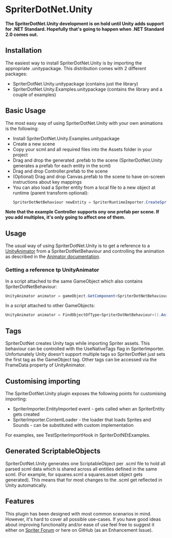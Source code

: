 # SpriterDotNet.Unity #

**The SpriterDotNet.Unity development is on hold until Unity adds support for .NET Standard. Hopefully that's going to happen when .NET Standard 2.0 comes out.**

## Installation ##

The easiest way to install SpriterDotNet.Unity is by importing the appropriate .unitypackage.
This distribution comes with 2 different packages:

* SpriterDotNet.Unity.unitypackage (contains just the library)
* SpriterDotNet.Unity.Examples.unitypackage (contains the library and a couple of examples)

## Basic Usage ##

The most easy way of using SpriterDotNet.Unity with your own animations is the following:

* Install SpriterDotNet.Unity.Examples.unitypackage
* Create a new scene
* Copy your scml and all required files into the Assets folder in your project
* Drag and drop the generated .prefab to the scene (SpriterDotNet.Unity generates a prefab for each entity in the scml)
* Drag and drop Controller.prefab to the scene
* (Optional) Drag and drop Canvas.prefab to the scene to have on-screen instructions about key mappings
* You can also load a Spriter entity from a local file to a new object at runtime (parent transform optional):
  ```csharp
  SpriterDotNetBehaviour newEntity = SpriterRuntimeImporter.CreateSpriter("path/to/your.scml", "entityName", parent);
  ```

**Note that the example Controller supports ony one prefab per scene. If you add multiples, it's only going to affect one of them.**

## Usage ##

The usual way of using SpriterDotNet.Unity is to get a reference to a [UnityAnimator](Assets/SpriterDotNet/UnityAnimator.cs) from a SpriterDotNetBehaviour and controlling the animation as described in the [Animator documentation](../README.md#animator).

### Getting a reference tp UnityAnimator ###

In a script attached to the same GameObject which also contains SpriterDotNetBehaviour:

```csharp
UnityAnimator animator = gameObject.GetComponent<SpriterDotNetBehaviour>().Animator;
```

In a script attached to other GameObjects:

```csharp
UnityAnimator animator = FindObjectOfType<SpriterDotNetBehaviour>().Animator;
```

## Tags ##

SpriterDotNet creates Unity tags while importing Spriter assets. This behaviour can be controlled with the UseNativeTags 
flag in SpriterImporter. Unfortunately Unity doesn't support multiple tags so SpriterDotNet just sets the first tag as the GameObject tag. Other tags can be accessed via the FrameData property of UnityAnimator.

## Customising importing ##

The SpriterDotNet.Unity plugin exposes the following points for customising importing:

* SpriterImporter.EntityImported event - gets called when an SpriterEntity gets created
* SpriterImporter.ContentLoader - the loader that loads Sprites and Sounds - can be substituted with custom implementation

For examples, see TestSpriterImportHook in SpriterDotNEtExamples. 

## Generated ScriptableObjects ##

SpriterDotNet.Unity generates one ScriptableObject per .scml file to hold all parsed scml data which is shared across all entities defined in the same scml. (For example, for squares.scml a squares.asset object gets generated). This means that for most changes to the .scml get reflected in Unity automatically.

## Features ##

This plugin has been designed with most common scenarios in mind. However, it's hard to cover all possible use-cases.
If you have good ideas about improving functionality and/or ease of use feel free to suggest it either on [Spriter Forum](http://brashmonkey.com/forum/index.php?/topic/4166-spriterdotnet-an-implementation-for-all-c-frameworks/)
or here on GitHub (as an Enhancement Issue).
